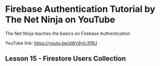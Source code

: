 # Firebase Authentication Tutorial by The Net Ninja on YouTube

The Net Ninja teaches the basics on Firebase Authentication

YouTube link: https://youtu.be/qWy9ylc3f9U

## Lesson 15 - Firestore Users Collection